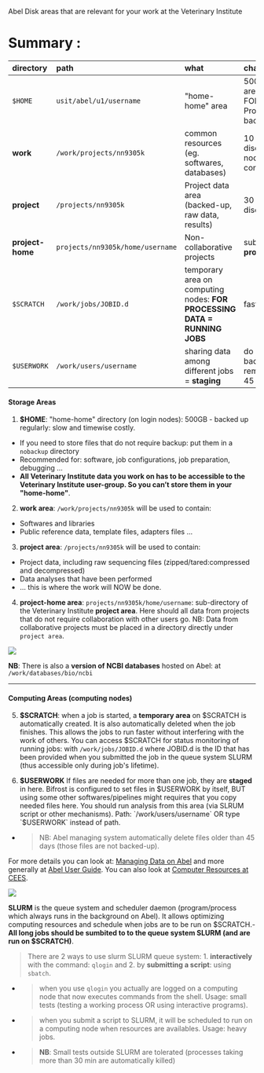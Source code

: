 
Abel Disk areas that are relevant for your work at the Veterinary Institute

# Summary :

|directory|path                |what      |characteristics|
|:--------|:-------------------|:---------|:--------------|
|`$HOME`|`usit/abel/u1/username`|"home-home" area|500 GB - login area - NOT FOR Data Processing - backed-up|
|**work**|`/work/projects/nn9305k`|common resources (eg. softwares, databases)|10 TB - faster disc, closer to nodes connection|
|**project**|`/projects/nn9305k`|Project data area (backed-up, raw data, results)|30 TB - slower disc|
|**project-home**|`projects/nn9305k/home/username`|Non-collaborative projects|subdirectory of **project area**|
|`$SCRATCH`|`/work/jobs/JOBID.d`|temporary area on computing nodes: **FOR PROCESSING DATA = RUNNING JOBS**|fastest|
|`$USERWORK`|`/work/users/username`|sharing data among different jobs = **staging**|do not backed-up - removed after 45 days|

#### Storage Areas

1. **$HOME**: "home-home" directory (on login nodes): 500GB - backed up regularly: slow and timewise costly.
  - If you need to store files that do not require backup: put them in a `nobackup` directory
  - Recommended for: software, job configurations, job preparation, debugging ...
  - **All Veterinary Institute data you work on has to be accessible to the Veterinary Institute user-group. So you can’t store them in your "home-home"**.
 
2. **work area**: `/work/projects/nn9305k` will be used to contain:
  - Softwares and libraries
  - Public reference data, template files, adapters files ...

3. **project area**: `/projects/nn9305k` will be used to contain:
  - Project data, including raw sequencing files (zipped/tared:compressed and decompressed)
  - Data analyses that have been performed
  - ... this is where the work will NOW be done.
 
4. **project-home area**: `projects/nn9305k/home/username`: sub-directory of the Veterinary Institute **project area**. Here should all data from projects that do not require collaboration with other users go. NB: Data from collaborative projects must be placed in a directory directly under `project area`. 

<img src="https://docs.google.com/drawings/d/e/2PACX-1vRMKYHFeAQz-c03eQMKXXwKuUFxUao0Fe_2UHDBAZkLVcdGJzUon8nS6xW7DjeOBXfx3zJXkhgZCvxs/pub?w=960&amp;h=720">

**NB**: There is also a **version of NCBI databases** hosted on Abel: at `/work/databases/bio/ncbi`

--------------------------------------------------------------------------------------------------------------------------------

#### Computing Areas (computing nodes)

5. **$SCRATCH**: when a job is started, a **temporary area** on $SCRATCH is automatically created. It is also automatically deleted when the job finishes. This allows the jobs to run faster without interfering with the work of others. You can access $SCRATCH for status monitoring of running jobs: with `/work/jobs/JOBID.d` where JOBID.d is the ID that has been provided when you submitted the job in the queue system SLURM (thus accessible only during job's lifetime).

6. **$USERWORK** If files are needed for more than one job, they are **staged** in here. Bifrost is configured to set files in $USERWORK by itself, BUT using some other softwares/pipelines might requires that you copy needed files here. You should run analysis from this area (via SLRUM script or other mechanisms). Path: `/work/users/username` OR type `$USERWORK` instead of path.
  - > NB: Abel managing system automatically delete files older than 45 days (those files are not backed-up). 
 
For more details you can look at: [Managing Data on Abel] and more generally at [Abel User Guide]. You can also look at [Computer Resources at CEES].

<img src="https://docs.google.com/drawings/d/e/2PACX-1vSEmwfZ_3Meo_GHKmRi0aaUK316j84oYEHy5qqDW-lXKR8wkgNjNUBchvDk9aLQllpN607Mq271g1uJ/pub?w=960&amp;h=720">

**SLURM** is the queue system and scheduler daemon (program/process which always runs in the background on Abel). It allows optimizing computing resources and schedule when jobs are to be run on $SCRATCH.- **All long jobs should be sumbited to to the queue system SLURM (and are run on $SCRATCH)**. 
> There are 2 ways to use slurm SLURM queue system: 1. **interactively** with the command: `qlogin` and 2. by **submitting a script**: using `sbatch`. 
 - > when you use `qlogin` you actually are logged on a computing node that now executes commands from the shell. Usage: small tests (testing a working process OR using interactive programs).
 - > when you submit a script to SLURM, it will be scheduled to run on a computing node when resources are availables. Usage: heavy jobs. 
 - > **NB**: Small tests outside SLURM are tolerated (processes taking more than 30 min are automatically killed)

[Abel User Guide]:https://www.uio.no/english/services/it/research/hpc/abel/help/user-guide/
[Managing Data on Abel]:https://www.uio.no/english/services/it/research/hpc/abel/help/user-guide/data.html
[Workflow]:https://docs.google.com/drawings/d/e/2PACX-1vSY_KCj3fubTH1zk6ZkOL6eLhoOOuAbp4bfu1YkOAvkadHhPfbuZrsepwHCUpEqwr45Zqt2hlEoCwVk/pub?w=960&h=720
[Computer Resources at CEES]:https://github.com/uio-cees/hpc/wiki/Computer-resources
